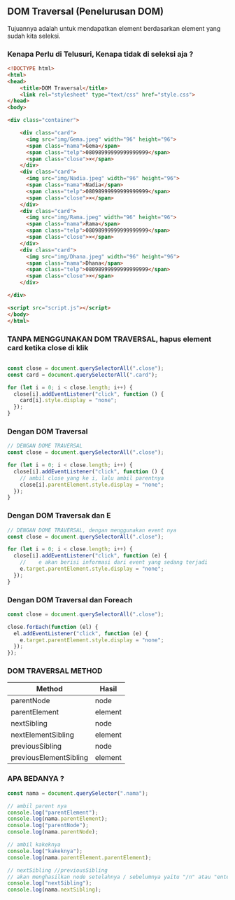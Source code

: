 ## DOM Traversal (Penelurusan DOM)
Tujuannya adalah untuk mendapatkan element berdasarkan element yang sudah kita seleksi. 
### Kenapa Perlu di Telusuri, Kenapa tidak di seleksi aja ?

```html
<!DOCTYPE html>
<html>
<head>
    <title>DOM Traversal</title>
    <link rel="stylesheet" type="text/css" href="style.css">
</head>
<body>

<div class="container">

    <div class="card">
      <img src="img/Gema.jpeg" width="96" height="96">
      <span class="nama">Gema</span>
      <span class="telp">08098999999999999999</span>
      <span class="close">×</span>
    </div> 
    <div class="card">
      <img src="img/Nadia.jpeg" width="96" height="96">
      <span class="nama">Nadia</span>
      <span class="telp">08098999999999999999</span>
      <span class="close">×</span>
    </div> 
    <div class="card">
      <img src="img/Rama.jpeg" width="96" height="96">
      <span class="nama">Rama</span>
      <span class="telp">08098999999999999999</span>
      <span class="close">×</span>
    </div> 
    <div class="card">
      <img src="img/Dhana.jpeg" width="96" height="96">
      <span class="nama">Dhana</span>
      <span class="telp">08098999999999999999</span>
      <span class="close">×</span>
    </div> 

</div>

<script src="script.js"></script>
</body>
</html>
```


### TANPA MENGGUNAKAN DOM TRAVERSAL, hapus element card ketika close di klik
```js

const close = document.querySelectorAll(".close");
const card = document.querySelectorAll(".card");

for (let i = 0; i < close.length; i++) {
  close[i].addEventListener("click", function () {
    card[i].style.display = "none";
  });
}
```

### Dengan DOM Traversal 
```js
// DENGAN DOME TRAVERSAL
const close = document.querySelectorAll(".close");

for (let i = 0; i < close.length; i++) {
  close[i].addEventListener("click", function () {
    // ambil close yang ke i, lalu ambil parentnya
    close[i].parentElement.style.display = "none";
  });
}

```

### Dengan DOM Traversak dan E
```js
// DENGAN DOME TRAVERSAL, dengan menggunakan event nya
const close = document.querySelectorAll(".close");

for (let i = 0; i < close.length; i++) {
  close[i].addEventListener("click", function (e) {
    //    e akan berisi informasi dari event yang sedang terjadi
    e.target.parentElement.style.display = "none";
  });
}
```

### Dengan DOM Traversal dan Foreach
```js
const close = document.querySelectorAll(".close");

close.forEach(function (el) {
  el.addEventListener("click", function (e) {
    e.target.parentElement.style.display = "none";
  });
});

```

### DOM TRAVERSAL METHOD
|Method|Hasil|
|---|---|
|parentNode|node|
|parentElement|element|
|nextSibling|node|
|nextElementSibling|element|
|previousSibling|node|
|previousElementSibling|element|

### APA BEDANYA ?

```js
const nama = document.querySelector(".nama");

// ambil parent nya
console.log("parentElement");
console.log(nama.parentElement);
console.log("parentNode");
console.log(nama.parentNode);

// ambil kakeknya
console.log("kakeknya");
console.log(nama.parentElement.parentElement);

// nextSibling //previousSibling
// akan menghasilkan node setelahnya / sebelumnya yaitu "/n" atau "enter"
console.log("nextSibling");
console.log(nama.nextSibling);


```